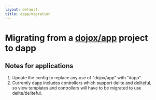 ```yaml
---
layout: default
title: dapp/migration
---
```


# Migrating from a [dojox/app](https://github.com/dmachi/dojox_application) project to dapp

## Notes for applications

1. Update the config to replace any use of "dojox/app" with "dapp".
2. Currently dapp includes controllers which support delite and deliteful, so view templates and controllers will have
to be migrated to use delite/deliteful.
